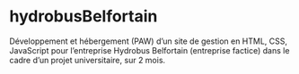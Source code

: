 # hydrobusBelfortain
Développement et hébergement (PAW) d’un site de gestion en HTML, CSS, JavaScript pour l’entreprise Hydrobus Belfortain (entreprise factice) dans le cadre d’un projet universitaire, sur 2 mois.
